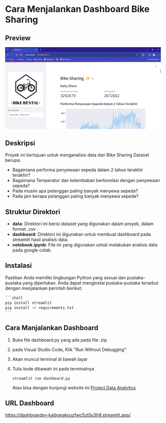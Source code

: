 # Cara Menjalankan Dashboard Bike Sharing

## Preview
![Bike Sharing Dashboard Streamlit Preview](https://github.com/jihancamilla24/Bike-Sharing-Analisis-Data/blob/main/preview.png?raw=true)

## Deskripsi

Proyek ini bertujuan untuk menganalisis data dari Bike Sharing Dataset berupa:
- Bagaimana performa penyewaan sepeda dalam 2 tahun terakhir terakhir?
- Bagaimana Temperatur dan kelembaban berkorelasi dengan penyewaan sepeda?
- Pada musim apa pelanggan paling banyak menyewa sepeda?
- Pada jam berapa pelanggan paling banyak menyewa sepeda?

## Struktur Direktori

- **data**: Direktori ini berisi dataset yang digunakan dalam proyek, dalam format .csv .
- **dashboard**: Direktori ini digunakan untuk membuat dashboard pada streamlit hasil analisis data.
- **notebook.ipynb**: File ini yang digunakan untuk melakukan analisis data pada google colab.

## Instalasi

Pastikan Anda memiliki lingkungan Python yang sesuai dan pustaka-pustaka yang diperlukan. Anda dapat menginstal pustaka-pustaka tersebut dengan menjalankan perintah berikut:

    ```shell
    pip install streamlit
    pip install -r requirements.txt
    ```

## Cara Manjalankan Dashboard

1. Buka file dashboard.py yang ada pada file .zip
2. pada Visual Studio Code, Klik "Run Without Debugging"
3. Akan muncul terminal di bawah layar
4. Tulis kode dibawah ini pada terminalnya

    ```shell
    streamlit run dashboard.py
    ```
    Atau bisa dengan kunjungi website ini [Project Data Analytics](https://dashboardpy-kaibgeakouzfwc5zt5u3h9.streamlit.app/)

## URL Dashboard

https://dashboardpy-kaibgeakouzfwc5zt5u3h9.streamlit.app/
